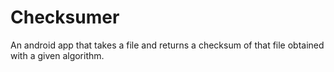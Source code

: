 # Checksumer

An android app that takes a file and returns a checksum of that file obtained with a given algorithm.
